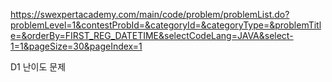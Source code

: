 https://swexpertacademy.com/main/code/problem/problemList.do?problemLevel=1&contestProbId=&categoryId=&categoryType=&problemTitle=&orderBy=FIRST_REG_DATETIME&selectCodeLang=JAVA&select-1=1&pageSize=30&pageIndex=1

D1 난이도 문제
